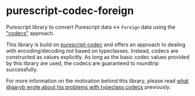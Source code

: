 # purescript-codec-foreign

Purescript library to convert Purescript data <-> `Foreign` data using the ["codecs"](https://github.com/garyb/purescript-codec) approach.

This library is build on [purescript-codec](https://github.com/garyb/purescript-codec) and offers an approach to dealing with encoding/decoding not based on typeclasses. 
Instead, codecs are constructed as values explicitly. As long as the basic codec values provided by this library are used, 
the codecs are guaranteed to roundtrip successfully.

For more information on the motivation behind this library, please read [what @garyb wrote about his problems with typeclass codecs](https://code.slipthrough.net/2018/03/13/thoughts-on-typeclass-codecs/) previously.
